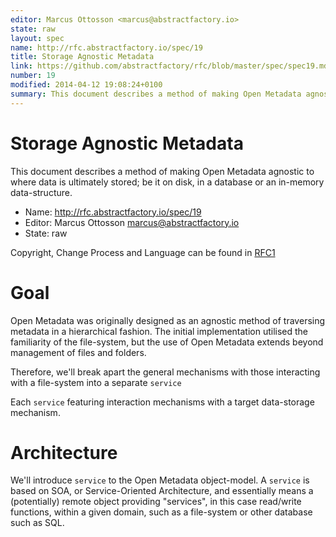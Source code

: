 ```yaml
---
editor: Marcus Ottosson <marcus@abstractfactory.io>
state: raw
layout: spec
name: http://rfc.abstractfactory.io/spec/19
title: Storage Agnostic Metadata
link: https://github.com/abstractfactory/rfc/blob/master/spec/spec19.md
number: 19
modified: 2014-04-12 19:08:24+0100
summary: This document describes a method of making Open Metadata agnostic to where data is ultimately stored; be it on disk, in a database or an in-memory data-structure.
---
```


# Storage Agnostic Metadata

This document describes a method of making Open Metadata agnostic to where data is ultimately stored; be it on disk, in a database or an in-memory data-structure.

* Name: http://rfc.abstractfactory.io/spec/19
* Editor: Marcus Ottosson <marcus@abstractfactory.io>
* State: raw

Copyright, Change Process and Language can be found in [RFC1](http://rfc.abstractfactory.io/spec/1)

# Goal

Open Metadata was originally designed as an agnostic method of traversing metadata in a hierarchical fashion. The initial implementation utilised the familiarity of the file-system, but the use of Open Metadata extends beyond management of files and folders.

Therefore, we'll break apart the general mechanisms with those interacting with a file-system into a separate `service`

Each `service` featuring interaction mechanisms with a target data-storage mechanism.

# Architecture

We'll introduce `service` to the Open Metadata object-model. A `service` is based on SOA, or Service-Oriented Architecture, and essentially means a (potentially) remote object providing "services", in this case read/write functions, within a given domain, such as a file-system or other database such as SQL.